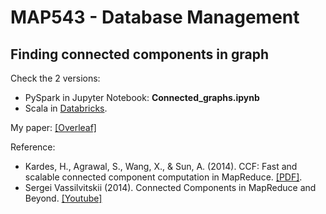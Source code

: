 # MAP543 - Database Management
## Finding connected components in graph

Check the 2 versions:
* PySpark in Jupyter Notebook: **Connected_graphs.ipynb**
* Scala in [Databricks](links).

My paper: [[Overleaf]](https://www.overleaf.com/read/xjtnqgdjxfng#e8dc73)

Reference:
* Kardes, H., Agrawal, S., Wang, X., & Sun, A. (2014). CCF: Fast and scalable connected component computation in MapReduce. [[PDF]](https://www.cse.unr.edu/~hkardes/pdfs/ccf.pdf).
* Sergei Vassilvitskii (2014). Connected Components in MapReduce and Beyond. [[Youtube]](https://www.youtube.com/watch?v=Io1x6mQlh1E)
